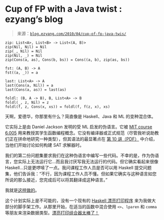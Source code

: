 <!--yml

category: 未分类

date: 2024-07-01 18:18:23

-->

# Cup of FP with a Java twist : ezyang’s blog

> 来源：[`blog.ezyang.com/2010/04/cup-of-fp-java-twis/`](http://blog.ezyang.com/2010/04/cup-of-fp-java-twis/)

```
zip: List<A>, List<B> -> List<(A, B)>
zip(Nil, Nil) = Nil
zip(_, Nil) = Nil
zip(Nil, _) = Nil
zip(Cons(a, as), Cons(b, bs)) = Cons((a, b), zip(as, bs))

fst: (A, B) -> A
fst((a, _)) = a

last: List<A> -> A
last(Cons(a, Nil)) = a
last(Cons(a, as)) = last(as)

foldl: (B, A -> B), B, List<A> -> B
foldl(_, z, Nil) = z
foldl(f, z, Cons(x, xs)) = foldl(f, f(z, x), xs)

```

天啊，爱德华，你那里有什么？简直像是 Haskell、Java 和 ML 的变种混合体。

它实际上是由 Daniel Jackson 发明的受 ML 启发的伪语言。它被 [MIT course 6.005](http://ocw.mit.edu/OcwWeb/Electrical-Engineering-and-Computer-Science/6-005Fall-2008/CourseHome/index.htm) 用来教授其学生函数编程概念。它没有编译器或正式规范（尽管我听说助教们正在拼命地研究一种类型），但其语法的最显著点在 [第 10 讲（PDF）](http://ocw.mit.edu/NR/rdonlyres/Electrical-Engineering-and-Computer-Science/6-005Fall-2008/5FC036C0-0505-49AE-BCA2-455E89B1AB18/0/MIT6_005f08_lec10.pdf) 中介绍，当他们开始讨论如何构建 SAT 求解器时。

我们的第二份问题集要求我们在这种伪语言中编写一些代码。不幸的是，作为伪语言，您实际上无法运行它...而且我讨厌写我无法运行的代码。但它确实看起来很像 Haskell...只是更啰嗦了一点。我问课程工作人员是否可以用 Haskell 提交问题集，他们告诉我：“不行，因为课程工作人员不懂。但如果它确实与这种语言如您所说的那么接近，您完成后可以将其翻译成这种语言。”

我就是[这样做的](http://github.com/ezyang/haskell-mit6005)。

这个计划实际上是不可能的，没有一个现有的 [Haskell 漂亮打印程序](http://hackage.haskell.org/packages/archive/haskell-src/1.0.1.3/doc/html/Language-Haskell-Pretty.html) 来为我做大部分的脚手架工作。从那里开始，在适当的函数中混合使用 `<>`、`lparen` 和 `comma` 等朋友来渲染数据类型。[漂亮打印组合器太棒了！](http://hackage.haskell.org/packages/archive/pretty/1.0.1.1/doc/html/Text-PrettyPrint-HughesPJ.html)
